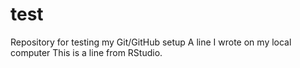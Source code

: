 # test
Repository for testing my Git/GitHub setup
A line I wrote on my local computer
This is a line from RStudio.
